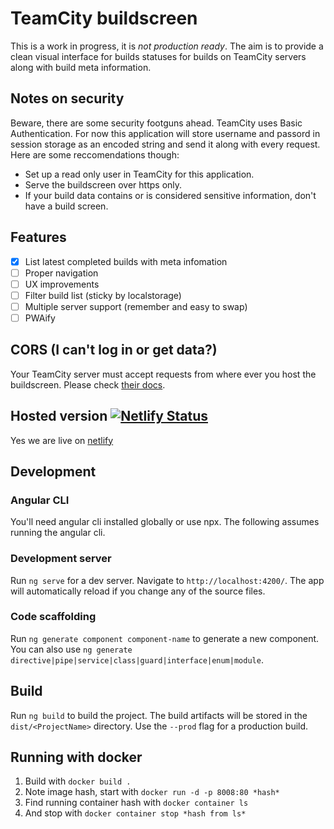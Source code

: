 # TeamCity buildscreen
This is a work in progress, it is *not production ready*. The aim is to provide a clean visual interface for builds statuses for builds on TeamCity servers along with build meta information. 

## Notes on security
Beware, there are some security footguns ahead. TeamCity uses Basic Authentication. For now this application will store username and passord in session storage as an encoded string and send it along with every request. Here are some reccomendations though:
- Set up a read only user in TeamCity for this application.
- Serve the buildscreen over https only.
- If your build data contains or is considered sensitive information, don't have a build screen.

## Features
- [x] List latest completed builds with meta infomation
- [ ] Proper navigation
- [ ] UX improvements
- [ ] Filter build list (sticky by localstorage)
- [ ] Multiple server support (remember and easy to swap)
- [ ] PWAify

## CORS (I can't log in or get data?)
Your TeamCity server must accept requests from where ever you host the buildscreen. Please check [their docs](https://confluence.jetbrains.com/display/TCD18/REST+API#RESTAPI-CORSSupport).

## Hosted version [![Netlify Status](https://api.netlify.com/api/v1/badges/ad6c1e2f-621d-4c6d-b9e8-77ee005f8294/deploy-status)](https://app.netlify.com/sites/buildscreen/deploys)
Yes we are live on [netlify](https://buildscreen.netlify.com/)

## Development

### Angular CLI
You'll need angular cli installed globally or use npx. The following assumes running the angular cli.

### Development server
Run `ng serve` for a dev server. Navigate to `http://localhost:4200/`. The app will automatically reload if you change any of the source files.

### Code scaffolding
Run `ng generate component component-name` to generate a new component. You can also use `ng generate directive|pipe|service|class|guard|interface|enum|module`.

## Build
Run `ng build` to build the project. The build artifacts will be stored in the `dist/<ProjectName>` directory. Use the `--prod` flag for a production build.

## Running with docker
1. Build with `docker build .`
1. Note image hash, start with `docker run -d -p 8008:80 *hash* `
1. Find running container hash with `docker container ls`
1. And stop with `docker container stop *hash from ls*`
